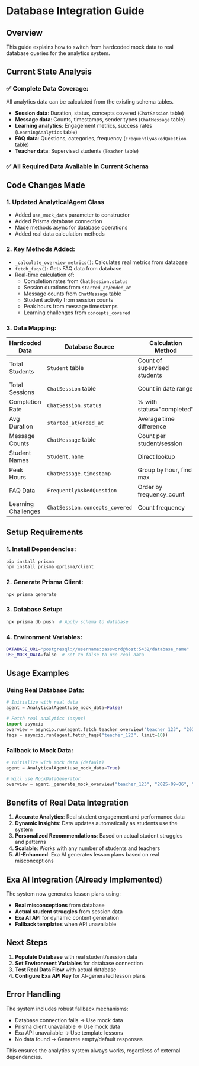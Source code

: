 # Database Integration Guide

## Overview
This guide explains how to switch from hardcoded mock data to real database queries for the analytics system.

## Current State Analysis

### ✅ Complete Data Coverage:
All analytics data can be calculated from the existing schema tables.
- **Session data**: Duration, status, concepts covered (`ChatSession` table)  
- **Message data**: Counts, timestamps, sender types (`ChatMessage` table)
- **Learning analytics**: Engagement metrics, success rates (`LearningAnalytics` table)
- **FAQ data**: Questions, categories, frequency (`FrequentlyAskedQuestion` table)
- **Teacher data**: Supervised students (`Teacher` table)

### ✅ All Required Data Available in Current Schema

## Code Changes Made

### 1. Updated AnalyticalAgent Class
- Added `use_mock_data` parameter to constructor
- Added Prisma database connection
- Made methods async for database operations
- Added real data calculation methods

### 2. Key Methods Added:
- `_calculate_overview_metrics()`: Calculates real metrics from database
- `fetch_faqs()`: Gets FAQ data from database
- Real-time calculation of:
  - Completion rates from `ChatSession.status`
  - Session durations from `started_at`/`ended_at`
  - Message counts from `ChatMessage` table
  - Student activity from session counts
  - Peak hours from message timestamps
  - Learning challenges from `concepts_covered`

### 3. Data Mapping:

| Hardcoded Data | Database Source | Calculation Method |
|----------------|-----------------|-------------------|
| Total Students | `Student` table | Count of supervised students |
| Total Sessions | `ChatSession` table | Count in date range |
| Completion Rate | `ChatSession.status` | % with status="completed" |
| Avg Duration | `started_at`/`ended_at` | Average time difference |
| Message Counts | `ChatMessage` table | Count per student/session |
| Student Names | `Student.name` | Direct lookup |
| Peak Hours | `ChatMessage.timestamp` | Group by hour, find max |
| FAQ Data | `FrequentlyAskedQuestion` | Order by frequency_count |
| Learning Challenges | `ChatSession.concepts_covered` | Count frequency |

## Setup Requirements

### 1. Install Dependencies:
```bash
pip install prisma
npm install prisma @prisma/client
```

### 2. Generate Prisma Client:
```bash
npx prisma generate
```

### 3. Database Setup:
```bash
npx prisma db push  # Apply schema to database
```

### 4. Environment Variables:
```bash
DATABASE_URL="postgresql://username:password@host:5432/database_name"
USE_MOCK_DATA=false  # Set to false to use real data
```

## Usage Examples

### Using Real Database Data:
```python
# Initialize with real data
agent = AnalyticalAgent(use_mock_data=False)

# Fetch real analytics (async)
import asyncio
overview = asyncio.run(agent.fetch_teacher_overview("teacher_123", "2025-09-06", "2025-09-13"))
faqs = asyncio.run(agent.fetch_faqs("teacher_123", limit=10))
```

### Fallback to Mock Data:
```python
# Initialize with mock data (default)
agent = AnalyticalAgent(use_mock_data=True)

# Will use MockDataGenerator
overview = agent._generate_mock_overview("teacher_123", "2025-09-06", "2025-09-13")
```

## Benefits of Real Data Integration

1. **Accurate Analytics**: Real student engagement and performance data
2. **Dynamic Insights**: Data updates automatically as students use the system
3. **Personalized Recommendations**: Based on actual student struggles and patterns
4. **Scalable**: Works with any number of students and teachers
5. **AI-Enhanced**: Exa AI generates lesson plans based on real misconceptions

## Exa AI Integration (Already Implemented)

The system now generates lesson plans using:
- **Real misconceptions** from database
- **Actual student struggles** from session data
- **Exa AI API** for dynamic content generation
- **Fallback templates** when API unavailable

## Next Steps

1. **Populate Database** with real student/session data
2. **Set Environment Variables** for database connection
3. **Test Real Data Flow** with actual database
4. **Configure Exa API Key** for AI-generated lesson plans

## Error Handling

The system includes robust fallback mechanisms:
- Database connection fails → Use mock data
- Prisma client unavailable → Use mock data  
- Exa API unavailable → Use template lessons
- No data found → Generate empty/default responses

This ensures the analytics system always works, regardless of external dependencies.
